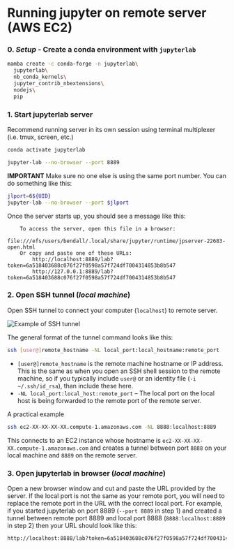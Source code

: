 # Running jupyter on remote server (AWS EC2)

### 0. _Setup_  - Create a conda environment with `jupyterlab`

```bash
mamba create -c conda-forge -n jupyterlab\
  jupyterlab\
  nb_conda_kernels\
  jupyter_contrib_nbextensions\
  nodejs\
  pip
```

### 1. Start jupyterlab server

Recommend running server in its own session using terminal multiplexer (i.e. tmux, screen, etc.)

```bash
conda activate jupyterlab

jupyter-lab --no-browser --port 8889
```

**IMPORTANT** Make sure no one else is using the same port number. You can do something like this:

```bash
jlport=6${UID}
jupyter-lab --no-browser --port $jlport
```

Once the server starts up, you should see a message like this:

```
    To access the server, open this file in a browser:
        file:///efs/users/bendall/.local/share/jupyter/runtime/jpserver-22683-open.html
    Or copy and paste one of these URLs:
        http://localhost:8889/lab?token=6a518403688c076f27f0598a57f724df7004314853b8b547
        http://127.0.0.1:8889/lab?token=6a518403688c076f27f0598a57f724df7004314853b8b547
```



### 2. Open SSH tunnel (_local machine_)

Open SSH tunnel to connect your computer (`localhost`) to remote server.

![Example of SSH tunnel](https://miro.medium.com/v2/resize:fit:1400/format:webp/1*uGLPZIeLPkvvaRkVG1-tkw.png)

The general format of the tunnel command looks like this:

```bash
ssh [user@]remote_hostname -NL local_port:local_hostname:remote_port
```

+ `[user@]remote_hostname` is the remote machine hostname or IP address. This is the same as when you open an SSH shell session to the remote machine, so if you typically include `user@` or an identity file (`-i ~/.ssh/id_rsa`), than include these here.
+ `-NL local_port:local_host:remote_port` – The local port on the local host is being forwarded to the remote port of the remote server.

A practical example 

```bash
ssh ec2-XX-XX-XX-XX.compute-1.amazonaws.com -NL 8888:localhost:8889
```

This connects to an EC2 instance whose hostname is `ec2-XX-XX-XX-XX.compute-1.amazonaws.com` and creates a tunnel between port `8888` on your local machine and `8889` on the remote server.


### 3. Open jupyterlab in browser (_local machine_)

Open a new browser window and cut and paste the URL provided by the server. If the local port is not the same as your remote port, you will need to replace the remote port in the URL with the correct local port. For example, if you started jupyterlab on port 8889 (`--port 8889` in step 1) and created a tunnel between remote port 8889 and local port 8888 (`8888:localhost:8889` in step 2) then your URL should look like this:

```bash
http://localhost:8888/lab?token=6a518403688c076f27f0598a57f724df7004314853b8b547
```





